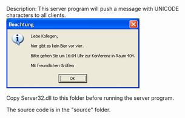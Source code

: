 Description: This server program will push a message with UNICODE characters to all clients.  
![image](https://github.com/AxtMueller/Windows-Batch-Deployment/blob/master/binaries/user-defined-server-program/push-message-test/msg.png)  
  
Copy Server32.dll to this folder before running the server program.  
  
The source code is in the "source" folder.  
